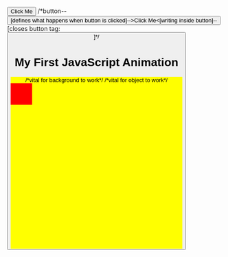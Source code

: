 <!DOCTYPE html>
<html>
<style>
#myContainer {                   /*#myContainer=background*/
  width: 400px;
  height: 400px;
  position: relative;
  background: yellow;
}
#myAnimation {                  /*#myAnimation=object that moves*/
  width: 50px;
  height: 50px;
  position: absolute;
  background: red;
}
</style>
<body>

<p>
<button onclick="myMove()">Click Me</button>            
/*button--<button onclick="myMove()">[defines what happens when button is clicked]-->Click Me<[writing inside button]--</button>[closes button tag:<button onclick="myMove()">]*/
</p>



<h1>My First JavaScript Animation</h1>

<div id="myContainer">                      /*vital for background to work*/
<div id="myAnimation"></div>                /*vital for object to work*/
</div>

<script>                                                      /*starts/contains the moving function for the object*/
function myMove() {                                           /*defines myMove used for button*/
  var elem = document.getElementById("myAnimation");         /*names the variable element; tells element to call out the id myAnimation*/
  var pos = 0;                                                /*names the variable pos; tells pos to = 0*/
  var id = setInterval(frame, 10);                          /*names the variable id; tells id to set the interval/timing as (frame, 10)*/
  function frame() {                                        /*defines frame;frame is used to set the interval/timing of object's motion*/
    if (pos == 350) {                                         /*if variable pos changes to 350, interval will be cleared*/
      clearInterval(id);
    } else {
  /*,but if interval is != 350, var pos will increment by 1 px/pixel up & 1 px L, making elem/myAnimation move 1 px L & 1 px up*/
      pos++;
      elem.style.top = pos + 'px';
      elem.style.left = pos + 'px';
    }
  }
}
</script>

</body>
</html>

